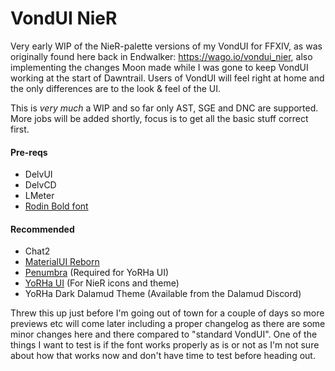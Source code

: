 # VondUI NieR

Very early WIP of the NieR-palette versions of my VondUI for FFXIV, as was originally found here back in Endwalker: https://wago.io/vondui_nier, also implementing the changes Moon made while I was gone to keep VondUI working at the start of Dawntrail.
Users of VondUI will feel right at home and the only differences are to the look & feel of the UI.

This is *very much* a WIP and so far only AST, SGE and DNC are supported. More jobs will be added shortly, focus is to get all the basic stuff correct first.

#### Pre-reqs
- DelvUI
- DelvCD
- LMeter
- [Rodin Bold font](https://github.com/vond82/VondUI/blob/main/Rodin%20Bold.ttf)
#### Recommended
- Chat2
- [MaterialUI Reborn](https://discord.gg/T5sWUpgNPD)
- [Penumbra](https://discord.gg/kVva7DHV4r) (Required for YoRHa UI)
- [YoRHa UI](https://heliosphere.app/mod/q0wkpyem217s7cbj4spa5wm26c) (For NieR icons and theme)
- YoRHa Dark Dalamud Theme (Available from the Dalamud Discord)
  
Threw this up just before I'm going out of town for a couple of days so more previews etc will come later including a proper changelog as there are some minor changes here and there compared to "standard VondUI".
One of the things I want to test is if the font works properly as is or not as I'm not sure about how that works now and don't have time to test before heading out.

